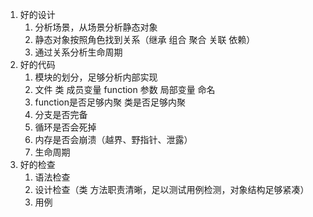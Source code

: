 1. 好的设计
    1. 分析场景，从场景分析静态对象
    2. 静态对象按照角色找到关系（继承 组合 聚合 关联 依赖）
    3. 通过关系分析生命周期
2. 好的代码
    1. 模块的划分，足够分析内部实现
    2. 文件 类 成员变量 function 参数 局部变量 命名
    3. function是否足够内聚 类是否足够内聚
    4. 分支是否完备
    5. 循环是否会死掉
    6. 内存是否会崩溃（越界、野指针、泄露）
    7. 生命周期
3. 好的检查
    1. 语法检查
    2. 设计检查（类 方法职责清晰，足以测试用例检测，对象结构足够紧凑）
    3. 用例
    